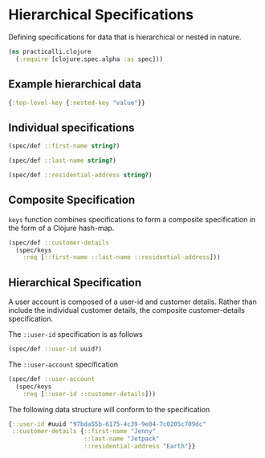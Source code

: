 # Hierarchical Specifications

Defining specifications for data that is hierarchical or nested in nature.

```clojure
(ns practicalli.clojure
  (:require [clojure.spec.alpha :as spec]))
```

## Example hierarchical data

```clojure
{:top-level-key {:nested-key "value"}}
```

## Individual specifications

```clojure
(spec/def ::first-name string?)
```

```clojure
(spec/def ::last-name string?)
```

```clojure
(spec/def ::residential-address string?)
```

## Composite Specification

`keys` function combines specifications to form a composite specification in the form of a Clojure hash-map.

```clojure
(spec/def ::customer-details
  (spec/keys
    :req [::first-name ::last-name ::residential-address]))
```

## Hierarchical Specification

A user account is composed of a user-id and customer details.  Rather than include the individual customer details, the composite customer-details specification.

The `::user-id` specification is as follows

```clojure
(spec/def ::user-id uuid?)
```

The `::user-account` specification

```clojure
(spec/def ::user-account
  (spec/keys
    :req [::user-id ::customer-details]))
```

The following data structure will conform to the specification

```clojure
{::user-id #uuid "97bda55b-6175-4c39-9e04-7c0205c709dc"
 ::customer-details {::first-name "Jenny"
                     ::last-name "Jetpack"
                     ::residential-address "Earth"}}
```
